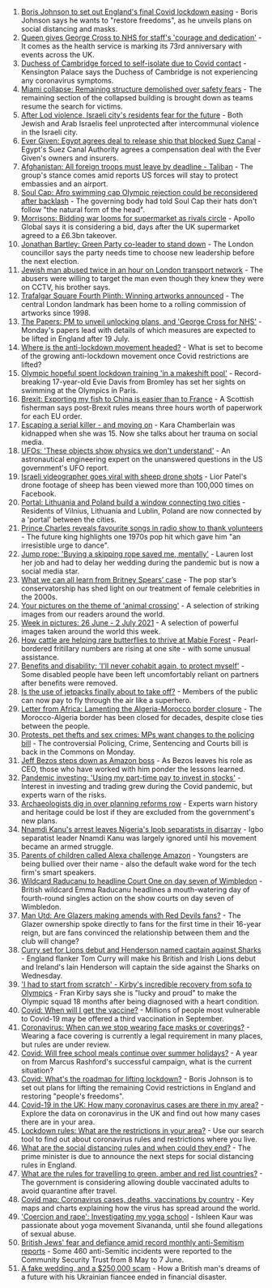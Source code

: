 1. [Boris Johnson to set out England's final Covid lockdown easing](https://www.bbc.co.uk/news/uk-57715496) - Boris Johnson says he wants to "restore freedoms", as he unveils plans on social distancing and masks.
2. [Queen gives George Cross to NHS for staff's 'courage and dedication'](https://www.bbc.co.uk/news/uk-57714088) - It comes as the health service is marking its 73rd anniversary with events across the UK.
3. [Duchess of Cambridge forced to self-isolate due to Covid contact](https://www.bbc.co.uk/news/uk-57721140) - Kensington Palace says the Duchess of Cambridge is not experiencing any coronavirus symptoms.
4. [Miami collapse: Remaining structure demolished over safety fears](https://www.bbc.co.uk/news/world-us-canada-57716934) - The remaining section of the collapsed building is brought down as teams resume the search for victims.
5. [After Lod violence, Israeli city's residents fear for the future](https://www.bbc.co.uk/news/world-middle-east-57698950) - Both Jewish and Arab Israelis feel unprotected after intercommunal violence in the Israeli city.
6. [Ever Given: Egypt agrees deal to release ship that blocked Suez Canal](https://www.bbc.co.uk/news/world-middle-east-57719551) - Egypt's Suez Canal Authority agrees a compensation deal with the Ever Given's owners and insurers.
7. [Afghanistan: All foreign troops must leave by deadline - Taliban](https://www.bbc.co.uk/news/world-asia-57714808) - The group's stance comes amid reports US forces will stay to protect embassies and an airport.
8. [Soul Cap: Afro swimming cap Olympic rejection could be reconsidered after backlash](https://www.bbc.co.uk/news/newsbeat-57687096) - The governing body had told Soul Cap their hats don't follow "the natural form of the head".
9. [Morrisons: Bidding war looms for supermarket as rivals circle](https://www.bbc.co.uk/news/business-57718738) - Apollo Global says it is considering a bid, days after the UK supermarket agreed to a £6.3bn takeover.
10. [Jonathan Bartley: Green Party co-leader to stand down](https://www.bbc.co.uk/news/uk-politics-57718918) - The London councillor says the party needs time to choose new leadership before the next election.
11. [Jewish man abused twice in an hour on London transport network](https://www.bbc.co.uk/news/uk-england-london-57705786) - The abusers were willing to target the man even though they knew they were on CCTV, his brother says.
12. [Trafalgar Square Fourth Plinth: Winning artworks announced](https://www.bbc.co.uk/news/uk-england-london-57699300) - The central London landmark has been home to a rolling commission of artworks since 1998.
13. [The Papers: PM to unveil unlocking plans, and 'George Cross for NHS'](https://www.bbc.co.uk/news/blogs-the-papers-57716634) - Monday's papers lead with details of which measures are expected to be lifted in England after 19 July.
14. [Where is the anti-lockdown movement headed?](https://www.bbc.co.uk/news/uk-57702177) - What is set to become of the growing anti-lockdown movement once Covid restrictions are lifted?
15. [Olympic hopeful spent lockdown training 'in a makeshift pool'](https://www.bbc.co.uk/news/uk-england-london-57672878) - Record-breaking 17-year-old Evie Davis from Bromley has set her sights on swimming at the Olympics in Paris.
16. [Brexit: Exporting my fish to China is easier than to France](https://www.bbc.co.uk/news/uk-57696461) - A Scottish fisherman says post-Brexit rules means three hours worth of paperwork for each EU order.
17. [Escaping a serial killer - and moving on](https://www.bbc.co.uk/news/newsbeat-57657820) - Kara Chamberlain was kidnapped when she was 15. Now she talks about her trauma on social media.
18. [UFOs: 'These objects show physics we don't understand'](https://www.bbc.co.uk/news/world-us-canada-57698819) - An astronautical engineering expert on the unanswered questions in the US government's UFO report.
19. [Israeli videographer goes viral with sheep drone shots](https://www.bbc.co.uk/news/world-middle-east-57690125) - Lior Patel's drone footage of sheep has been viewed more than 100,000 times on Facebook.
20. [Portal: Lithuania and Poland build a window connecting two cities](https://www.bbc.co.uk/news/world-europe-57694055) - Residents of Vilnius, Lithuania and Lublin, Poland are now connected by a 'portal' between the cities.
21. [Prince Charles reveals favourite songs in radio show to thank volunteers](https://www.bbc.co.uk/news/uk-57709443) - The future king highlights one 1970s pop hit which gave him "an irresistible urge to dance".
22. [Jump rope: 'Buying a skipping rope saved me, mentally'](https://www.bbc.co.uk/news/uk-england-beds-bucks-herts-57616953) - Lauren lost her job and had to delay her wedding during the pandemic but is now a social media star.
23. [What we can all learn from Britney Spears’ case](https://www.bbc.co.uk/news/world-us-canada-57698820) - The pop star’s conservatorship has shed light on our treatment of female celebrities in the 2000s.
24. [Your pictures on the theme of 'animal crossing'](https://www.bbc.co.uk/news/in-pictures-57695724) - A selection of striking images from our readers around the world.
25. [Week in pictures: 26 June - 2 July 2021](https://www.bbc.co.uk/news/in-pictures-57680063) - A selection of powerful images taken around the world this week.
26. [How cattle are helping rare butterflies to thrive at Mabie Forest](https://www.bbc.co.uk/news/uk-scotland-south-scotland-57636202) - Pearl-bordered fritillary numbers are rising at one site - with some unusual assistance.
27. [Benefits and disability: 'I'll never cohabit again, to protect myself'](https://www.bbc.co.uk/news/disability-57482418) - Some disabled people have been left uncomfortably reliant on partners after benefits were removed.
28. [Is the use of jetpacks finally about to take off?](https://www.bbc.co.uk/news/business-57652297) - Members of the public can now pay to fly through the air like a superhero.
29. [Letter from Africa: Lamenting the Algeria-Morocco border closure](https://www.bbc.co.uk/news/world-africa-57467644) - The Morocco-Algeria border has been closed for decades, despite close ties between the people.
30. [Protests, pet thefts and sex crimes: MPs want changes to the policing bill](https://www.bbc.co.uk/news/uk-politics-57680917) - The controversial Policing, Crime, Sentencing and Courts bill is back in the Commons on Monday.
31. [Jeff Bezos steps down as Amazon boss](https://www.bbc.co.uk/news/technology-57704479) - As Bezos leaves his role as CEO, those who have worked with him ponder the lessons learned.
32. [Pandemic investing: 'Using my part-time pay to invest in stocks'](https://www.bbc.co.uk/news/uk-wales-57499560) - Interest in investing and trading grew during the Covid pandemic, but experts warn of the risks.
33. [Archaeologists dig in over planning reforms row](https://www.bbc.co.uk/news/uk-57334928) - Experts warn history and heritage could be lost if they are excluded from the government's new plans.
34. [Nnamdi Kanu's arrest leaves Nigeria's Ipob separatists in disarray](https://www.bbc.co.uk/news/world-africa-57693863) - Igbo separatist leader Nnamdi Kanu was largely ignored until his movement became an armed struggle.
35. [Parents of children called Alexa challenge Amazon](https://www.bbc.co.uk/news/technology-57680173) - Youngsters are being bullied over their name - also the default wake word for the tech firm's smart speakers.
36. [Wildcard Raducanu to headline Court One on day seven of Wimbledon](https://www.bbc.co.uk/sport/tennis/57712820) - British wildcard Emma Raducanu headlines a mouth-watering day of fourth-round singles action on the show courts on day seven of Wimbledon.
37. [Man Utd: Are Glazers making amends with Red Devils fans?](https://www.bbc.co.uk/sport/football/57686531) - The Glazer ownership spoke directly to fans for the first time in their 16-year reign, but are fans convinced the relationship between them and the club will change?
38. [Curry set for Lions debut and Henderson named captain against Sharks](https://www.bbc.co.uk/sport/rugby-union/57720212) - England flanker Tom Curry will make his British and Irish Lions debut and Ireland's Iain Henderson will captain the side against the Sharks on Wednesday.
39. ['I had to start from scratch' - Kirby's incredible recovery from sofa to Olympics](https://www.bbc.co.uk/sport/football/57701132) - Fran Kirby says she is "lucky and proud" to make the Olympic squad 18 months after being diagnosed with a heart condition.
40. [Covid: When will I get the vaccine?](https://www.bbc.co.uk/news/health-55045639) - Millions of people most vulnerable to Covid-19 may be offered a third vaccination in September.
41. [Coronavirus: When can we stop wearing face masks or coverings?](https://www.bbc.co.uk/news/health-51205344) - Wearing a face covering is currently a legal requirement in many places, but rules are under review.
42. [Covid: Will free school meals continue over summer holidays?](https://www.bbc.co.uk/news/explainers-53053337) - A year on from Marcus Rashford's successful campaign, what is the current situation?
43. [Covid: What's the roadmap for lifting lockdown?](https://www.bbc.co.uk/news/explainers-52530518) - Boris Johnson is to set out plans for lifting the remaining Covid restrictions in England and restoring "people's freedoms".
44. [Covid-19 in the UK: How many coronavirus cases are there in my area?](https://www.bbc.co.uk/news/uk-51768274) - Explore the data on coronavirus in the UK and find out how many cases there are in your area.
45. [Lockdown rules: What are the restrictions in your area?](https://www.bbc.co.uk/news/uk-54373904) - Use our search tool to find out about coronavirus rules and restrictions where you live.
46. [What are the social distancing rules and when could they end?](https://www.bbc.co.uk/news/uk-51506729) - The prime minister is due to announce the next steps for social distancing rules in England.
47. [What are the rules for travelling to green, amber and red list countries?](https://www.bbc.co.uk/news/explainers-52544307) - The government is considering allowing double vaccinated adults to avoid quarantine after travel.
48. [Covid map: Coronavirus cases, deaths, vaccinations by country](https://www.bbc.co.uk/news/world-51235105) - Key maps and charts explaining how the virus has spread around the world.
49. ['Coercion and rape': Investigating my yoga school](https://www.bbc.co.uk/news/world-asia-india-57400014) - Ishleen Kaur was passionate about yoga movement Sivananda, until she found allegations of sexual abuse.
50. [British Jews' fear and defiance amid record monthly anti-Semitism reports](https://www.bbc.co.uk/news/uk-57339266) - Some 460 anti-Semitic incidents were reported to the Community Security Trust from 8 May to 7 June.
51. [A fake wedding, and a $250,000 scam](https://www.bbc.co.uk/news/world-europe-57358241) - How a British man's dreams of a future with his Ukrainian fiancee ended in financial disaster.
